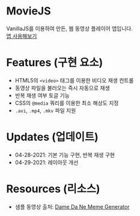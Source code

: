 # MovieJS
VanillaJS를 이용하여 만든, 웹 동영상 플레이어 앱입니다.   
[앱 사용해보기](https://kuman514.github.io/MovieJS/)

# Features (구현 요소)
- HTML5의 `<video>` 태그를 이용한 비디오 재생 컨트롤
- 동영상 파일을 불러오는 즉시 자동으로 재생
- 반복 재생 여부 토글 기능
- CSS의 `@media` 쿼리를 이용한 최소 해상도 지정
- `.avi`, `.mp4`, `.mkv` 파일 지원

# Updates (업데이트)
- 04-28-2021: 기본 기능 구현, 반복 재생 구현
- 04-29-2021: 레이아웃 개선

# Resources (리소스)
- 샘플 동영상 출처: [Dame Da Ne Meme Generator](https://animalface.site/damedane.html)